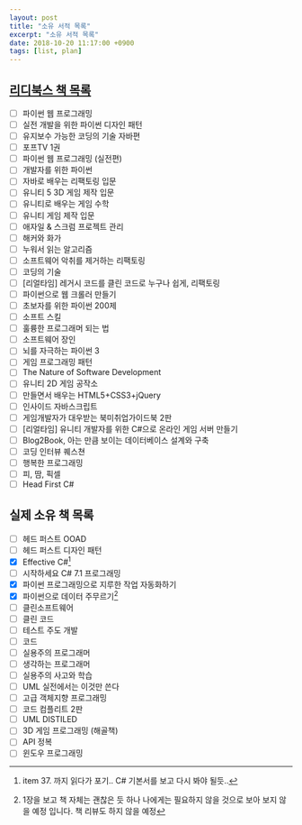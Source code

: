 ```yaml
---
layout: post
title: "소유 서적 목록"
excerpt: "소유 서적 목록"
date: 2018-10-20 11:17:00 +0900
tags: [list, plan]
---
```


## [리디북스 책 목록](https://ridibooks.com/)

- [ ] 파이썬 웹 프로그래밍
- [ ] 실전 개발을 위한 파이썬 디자인 패턴
- [ ] 유지보수 가능한 코딩의 기술 자바편
- [ ] 포프TV 1권
- [ ] 파이썬 웹 프로그래밍 (실전편)
- [ ] 개발자를 위한 파이썬
- [ ] 자바로 배우는 리팩토링 입문
- [ ] 유니티 5 3D 게임 제작 입문
- [ ] 유니티로 배우는 게임 수학
- [ ] 유니티 게임 제작 입문
- [ ] 애자일 & 스크럼 프로젝트 관리
- [ ] 해커와 화가
- [ ] 누워서 읽는 알고리즘
- [ ] 소프트웨어 악취를 제거하는 리팩토링
- [ ] 코딩의 기술
- [ ] [리얼타임] 레거시 코드를 클린 코드로 누구나 쉽게, 리팩토링
- [ ] 파이썬으로 웹 크롤러 만들기
- [ ] 초보자를 위한 파이썬 200제
- [ ] 소프트 스킬
- [ ] 훌륭한 프로그래머 되는 법
- [ ] 소프트웨어 장인
- [ ] 뇌를 자극하는 파이썬 3
- [ ] 게임 프로그래밍 패턴
- [ ] The Nature of Software Development
- [ ] 유니티 2D 게임 공작소
- [ ] 만들면서 배우는 HTML5+CSS3+jQuery
- [ ] 인사이드 자바스크립트
- [ ] 게임개발자가 대우받는 북미취업가이드북 2판
- [ ] [리얼타임] 유니티 개발자를 위한 C#으로 온라인 게임 서버 만들기
- [ ] Blog2Book, 아는 만큼 보이는 데이터베이스 설계와 구축
- [ ] 코딩 인터뷰 퀘스쳔
- [ ] 행복한 프로그래밍
- [ ] 피, 땀, 픽셀
- [ ] Head First C#

## 실제 소유 책 목록

- [ ] 헤드 퍼스트 OOAD
- [ ] 헤드 퍼스트 디자인 패턴
- [X] Effective C#[^1]
- [ ] 시작하세요 C# 7.1 프로그래밍
- [X] 파이썬 프로그래밍으로 지루한 작업 자동화하기
- [X] 파이썬으로 데이터 주무르기[^2]
- [ ] 클린소프트웨어
- [ ] 클린 코드
- [ ] 테스트 주도 개발
- [ ] 코드
- [ ] 실용주의 프로그래머
- [ ] 생각하는 프로그래머
- [ ] 실용주의 사고와 학습
- [ ] UML 실전에서는 이것만 쓴다
- [ ] 고급 객체지향 프로그래밍
- [ ] 코드 컴플리트 2판
- [ ] UML DISTILED
- [ ] 3D 게임 프로그래밍 (해골책)
- [ ] API 정복
- [ ] 윈도우 프로그래밍

[^1]: item 37. 까지 읽다가 포기.. C# 기본서를 보고 다시 봐야 될듯..
[^2]: 1장을 보고 책 자체는 괜찮은 듯 하나 나에게는 필요하지 않을 것으로 보아 보지 않을 예정 입니다. 책 리뷰도 하지 않을 예정